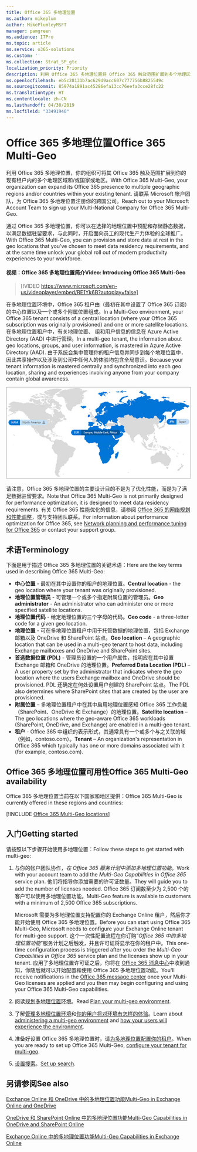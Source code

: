 ```yaml
---
title: Office 365 多地理位置
ms.author: mikeplum
author: MikePlumleyMSFT
manager: pamgreen
ms.audience: ITPro
ms.topic: article
ms.service: o365-solutions
ms.custom: ''
ms.collection: Strat_SP_gtc
localization_priority: Priority
description: 利用 Office 365 多地理位置将 Office 365 触及范围扩展到多个地理区域。
ms.openlocfilehash: eb5c28131b7ac629d9acc607c777756b8825549c
ms.sourcegitcommit: 85974a1891ac45286efa13cc76eefa3cce28fc22
ms.translationtype: HT
ms.contentlocale: zh-CN
ms.lasthandoff: 04/30/2019
ms.locfileid: "33491940"
---
```

# <a name="office-365-multi-geo"></a><span data-ttu-id="13de7-103">Office 365 多地理位置</span><span class="sxs-lookup"><span data-stu-id="13de7-103">Office 365 Multi-Geo</span></span>

<span data-ttu-id="13de7-104">利用 Office 365 多地理位置，你的组织可将其 Office 365 触及范围扩展到你的现有租户内的多个地理区域和/或国家或地区。</span><span class="sxs-lookup"><span data-stu-id="13de7-104">With Office 365 Multi-Geo, your organization can expand its Office 365 presence to multiple geographic regions and/or countries within your existing tenant.</span></span> <span data-ttu-id="13de7-105">请联系 Microsoft 帐户团队，为 Office 365 多地理位置注册你的跨国公司。</span><span class="sxs-lookup"><span data-stu-id="13de7-105">Reach out to your Microsoft Account Team to sign up your Multi-National Company for Office 365 Multi-Geo.</span></span>
  
<span data-ttu-id="13de7-106">通过 Office 365 多地理位置，你可以在选择的地理位置中预配和存储静态数据，以满足数据驻留要求，与此同时，开启面向员工的现代生产力体验的全球推广。</span><span class="sxs-lookup"><span data-stu-id="13de7-106">With Office 365 Multi-Geo, you can provision and store data at rest in the geo locations that you've chosen to meet data residency requirements, and at the same time unlock your global roll out of modern productivity experiences to your workforce.</span></span>

#### <a name="video-introducing-office-365-multi-geo"></a><span data-ttu-id="13de7-107">视频：Office 365 多地理位置简介</span><span class="sxs-lookup"><span data-stu-id="13de7-107">Video: Introducing Office 365 Multi-Geo</span></span>

> [!VIDEO https://www.microsoft.com/en-us/videoplayer/embed/RE1Yk6B?autoplay=false]

<span data-ttu-id="13de7-108">在多地理位置环境中，Office 365 租户由（最初在其中设置了 Office 365 订阅）的中心位置以及一个或多个附属位置组成。</span><span class="sxs-lookup"><span data-stu-id="13de7-108">In a Multi-Geo environment, your Office 365 tenant consists of a central location (where your Office 365 subscription was originally provisioned) and one or more satellite locations.</span></span> <span data-ttu-id="13de7-109">在多地理位置租户中，有关地理位置、 组和用户信息的信息在 Azure Active Directory (AAD) 中进行管理。</span><span class="sxs-lookup"><span data-stu-id="13de7-109">In a multi-geo tenant, the information about geo locations, groups, and user information, is mastered in Azure Active Directory (AAD).</span></span> <span data-ttu-id="13de7-110">由于系统会集中管理你的租户信息并同步到每个地理位置中，因此共享操作以及涉及到公司中任何人的体验均包含全局意识。</span><span class="sxs-lookup"><span data-stu-id="13de7-110">Because your tenant information is mastered centrally and synchronized into each geo location, sharing and experiences involving anyone from your company contain global awareness.</span></span>

![SharePoint 管理中心中多地理位置地图的屏幕截图](media/multi-geo-world-map.png)

<span data-ttu-id="13de7-112">请注意，Office 365 多地理位置的主要设计目的不是为了优化性能，而是为了满足数据驻留要求。</span><span class="sxs-lookup"><span data-stu-id="13de7-112">Note that Office 365 Multi-Geo is not primarily designed for performance optimization, it is designed to meet data residency requirements.</span></span> <span data-ttu-id="13de7-113">有关 Office 365 性能优化的信息，请参阅 [Office 365 的网络规划和性能调整](https://support.office.com/article/e5f1228c-da3c-4654-bf16-d163daee8848)，或与支持团队联系。</span><span class="sxs-lookup"><span data-stu-id="13de7-113">For information about performance optimization for Office 365, see [Network planning and performance tuning for Office 365](https://support.office.com/article/e5f1228c-da3c-4654-bf16-d163daee8848) or contact your support group.</span></span>

## <a name="terminology"></a><span data-ttu-id="13de7-114">术语</span><span class="sxs-lookup"><span data-stu-id="13de7-114">Terminology</span></span>

<span data-ttu-id="13de7-115">下面是用于描述 Office 365 多地理位置的关键术语：</span><span class="sxs-lookup"><span data-stu-id="13de7-115">Here are the key terms used in describing Office 365 Multi-Geo:</span></span>

- <span data-ttu-id="13de7-116">**中心位置** - 最初在其中设置你的租户的地理位置。</span><span class="sxs-lookup"><span data-stu-id="13de7-116">**Central location** - the geo location where your tenant was originally provisioned.</span></span>
- <span data-ttu-id="13de7-117">**地理位置管理员** - 可管理一个或多个指定附属位置的管理员。</span><span class="sxs-lookup"><span data-stu-id="13de7-117">**Geo administrator** - An administrator who can administer one or more specified satellite locations.</span></span>
- <span data-ttu-id="13de7-118">**地理位置代码** - 给定地理位置的三个字母的代码。</span><span class="sxs-lookup"><span data-stu-id="13de7-118">**Geo code** - a three-letter code for a given geo location.</span></span>
- <span data-ttu-id="13de7-119">**地理位置** - 可在多地理位置租户中用于托管数据的地理位置，包括 Exchange 邮箱以及 OneDrive 和 SharePoint 站点。</span><span class="sxs-lookup"><span data-stu-id="13de7-119">**Geo location** – A geographic location that can be used in a multi-geo tenant to host data, including Exchange mailboxes and OneDrive and SharePoint sites.</span></span>
- <span data-ttu-id="13de7-120">**首选数据位置 (PDL)** - 管理员设置的一个用户属性，指明应在其中设置 Exchange 邮箱和 OneDrive 的地理位置。</span><span class="sxs-lookup"><span data-stu-id="13de7-120">**Preferred Data Location (PDL)** – A user property set by the administrator that indicates where the geo location where the users Exchange mailbox and OneDrive should be provisioned.</span></span> <span data-ttu-id="13de7-121">PDL 还确定在何处设置用户创建的 SharePoint 站点。</span><span class="sxs-lookup"><span data-stu-id="13de7-121">The PDL also determines where SharePoint sites that are created by the user are provisioned.</span></span>
- <span data-ttu-id="13de7-122">**附属位置** – 多地理位置租户中在其中启用地理位置感知 Office 365 工作负载（SharePoint、OneDrive 和 Exchange）的地理位置。</span><span class="sxs-lookup"><span data-stu-id="13de7-122">**Satellite location** – The geo locations where the geo-aware Office 365 workloads (SharePoint, OneDrive, and Exchange) are enabled in a multi-geo tenant.</span></span>
- <span data-ttu-id="13de7-123">**租户** - Office 365 中组织的表示形式，其通常具有一个或多个与之关联的域（例如，contoso.com）。</span><span class="sxs-lookup"><span data-stu-id="13de7-123">**Tenant** – An organization's representation in Office 365 which typically has one or more domains associated with it (for example, contoso.com).</span></span>

## <a name="office-365-multi-geo-availability"></a><span data-ttu-id="13de7-124">Office 365 多地理位置可用性</span><span class="sxs-lookup"><span data-stu-id="13de7-124">Office 365 Multi-Geo availability</span></span>

<span data-ttu-id="13de7-125">Office 365 多地理位置当前在以下国家和地区提供：</span><span class="sxs-lookup"><span data-stu-id="13de7-125">Office 365 Multi-Geo is currently offered in these regions and countries:</span></span>

[!INCLUDE [Office 365 Multi-Geo locations](includes/office-365-multi-geo-locations.md)]

## <a name="getting-started"></a><span data-ttu-id="13de7-126">入门</span><span class="sxs-lookup"><span data-stu-id="13de7-126">Getting started</span></span>

<span data-ttu-id="13de7-127">请按照以下步骤开始使用多地理位置：</span><span class="sxs-lookup"><span data-stu-id="13de7-127">Follow these steps to get started with multi-geo:</span></span>

1. <span data-ttu-id="13de7-128">与你的帐户团队协作，_在 Office 365 服务计划中添加多地理位置功能_。</span><span class="sxs-lookup"><span data-stu-id="13de7-128">Work with your account team to add the _Multi-Geo Capabilities in Office 365_ service plan.</span></span> <span data-ttu-id="13de7-129">他们将指导你添加需要的许可证数量。</span><span class="sxs-lookup"><span data-stu-id="13de7-129">They will guide you to add the number of licenses needed.</span></span> <span data-ttu-id="13de7-130">Office 365 订阅数至少为 2,500 个的客户可以使用多地理位置功能。</span><span class="sxs-lookup"><span data-stu-id="13de7-130">Multi-Geo feature is available to customers with a minimum of 2,500 Office 365 subscriptions.</span></span>

   <span data-ttu-id="13de7-131">Microsoft 需要为多地理位置支持配置你的 Exchange Online 租户，然后你才能开始使用 Office 365 多地理位置。</span><span class="sxs-lookup"><span data-stu-id="13de7-131">Before you can start using Office 365 Multi-Geo, Microsoft needs to configure your Exchange Online tenant for multi-geo support.</span></span> <span data-ttu-id="13de7-132">这个一次性配置流程在你订购“*Office 365 中的多地理位置功能*”服务计划之后触发，并且许可证将显示在你的租户中。</span><span class="sxs-lookup"><span data-stu-id="13de7-132">This one-time configuration process is triggered after you order the *Multi-Geo Capabilities in Office 365* service plan and the licenses show up in your tenant.</span></span> <span data-ttu-id="13de7-133">应用了多地理位置许可证之后，你将在 [Office 365 消息中心](https://support.office.com/article/38FB3333-BFCC-4340-A37B-DEDA509C2093)中收到通知，你随后就可以开始配置和使用 Office 365 多地理位置功能。</span><span class="sxs-lookup"><span data-stu-id="13de7-133">You'll receive notifications in the [Office 365 message center](https://support.office.com/article/38FB3333-BFCC-4340-A37B-DEDA509C2093) once your Multi-Geo licenses are applied and you then may begin configuring and using your Office 365 Multi-Geo capabilities.</span></span>

2. <span data-ttu-id="13de7-134">阅读[规划多地理位置环境](plan-for-multi-geo.md)。</span><span class="sxs-lookup"><span data-stu-id="13de7-134">Read [Plan your multi-geo environment](plan-for-multi-geo.md).</span></span>

3. <span data-ttu-id="13de7-135">了解[管理多地理位置环境](administering-a-multi-geo-environment.md)和[你的用户将对环境有怎样的体验](multi-geo-user-experience.md)。</span><span class="sxs-lookup"><span data-stu-id="13de7-135">Learn about [administering a multi-geo environment](administering-a-multi-geo-environment.md) and [how your users will experience the environment](multi-geo-user-experience.md).</span></span>

4. <span data-ttu-id="13de7-136">准备好设置 Office 365 多地理位置时，请[为多地理位置配置你的租户](multi-geo-tenant-configuration.md)。</span><span class="sxs-lookup"><span data-stu-id="13de7-136">When you are ready to set up Office 365 Multi-Geo, [configure your tenant for multi-geo](multi-geo-tenant-configuration.md).</span></span>

5. <span data-ttu-id="13de7-137">[设置搜索](configure-search-for-multi-geo.md)。</span><span class="sxs-lookup"><span data-stu-id="13de7-137">[Set up search](configure-search-for-multi-geo.md).</span></span>

## <a name="see-also"></a><span data-ttu-id="13de7-138">另请参阅</span><span class="sxs-lookup"><span data-stu-id="13de7-138">See also</span></span>

[<span data-ttu-id="13de7-139">Exchange Online 和 OneDrive 中的多地理位置功能</span><span class="sxs-lookup"><span data-stu-id="13de7-139">Multi-Geo in Exchange Online and OneDrive</span></span>](https://Aka.ms/GoMultiGeo)

[<span data-ttu-id="13de7-140">OneDrive 和 SharePoint Online 中的多地理位置功能</span><span class="sxs-lookup"><span data-stu-id="13de7-140">Multi-Geo Capabilities in OneDrive and SharePoint Online</span></span>](https://docs.microsoft.com/office365/enterprise/multi-geo-capabilities-in-onedrive-and-sharepoint-online-in-office-365)

[<span data-ttu-id="13de7-141">Exchange Online 中的多地理位置功能</span><span class="sxs-lookup"><span data-stu-id="13de7-141">Multi-Geo Capabilities in Exchange Online</span></span>](https://docs.microsoft.com/office365/enterprise/multi-geo-capabilities-in-exchange-online)

